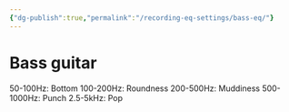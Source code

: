 ```yaml
---
{"dg-publish":true,"permalink":"/recording-eq-settings/bass-eq/"}
---
```


# Bass guitar

50-100Hz: Bottom
100-200Hz: Roundness
200-500Hz: Muddiness
500-1000Hz: Punch
2.5-5kHz: Pop